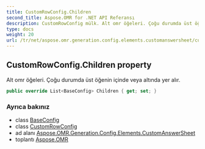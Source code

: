 ```yaml
---
title: CustomRowConfig.Children
second_title: Aspose.OMR for .NET API Referansı
description: CustomRowConfig mülk. Alt omr öğeleri. Çoğu durumda üst öğenin içinde veya altında yer alır.
type: docs
weight: 20
url: /tr/net/aspose.omr.generation.config.elements.customanswersheet/customrowconfig/children/
---
```

## CustomRowConfig.Children property

Alt omr öğeleri. Çoğu durumda üst öğenin içinde veya altında yer alır.

```csharp
public override List<BaseConfig> Children { get; set; }
```

### Ayrıca bakınız

* class [BaseConfig](../../../aspose.omr.generation.config/baseconfig/)
* class [CustomRowConfig](../)
* ad alanı [Aspose.OMR.Generation.Config.Elements.CustomAnswerSheet](../../customrowconfig/)
* toplantı [Aspose.OMR](../../../)


